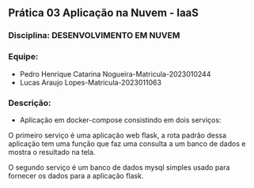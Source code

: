 <h2>Prática 03 Aplicação na Nuvem - IaaS</h2>

### Disciplina: DESENVOLVIMENTO EM NUVEM 

### Equipe:
- Pedro Henrique Catarina Nogueira-Matricula-2023010244
- Lucas Araujo Lopes-Matricula-2023011063

### Descrição:
- Aplicação em docker-compose consistindo em dois serviços: 

O primeiro serviço é uma aplicação web flask, a rota padrão dessa aplicação tem uma função que faz uma consulta a um banco de dados e mostra o resultado na tela.  

O segundo serviço é um banco de dados mysql simples usado para fornecer os dados para a aplicação flask.
